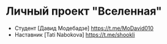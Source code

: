 # Личный проект "Вселенная"
* Студент [Давид Модебадзе] https://t.me/MoDavid010
* Наставник [Tati Nabokova] https://t.me/shookli